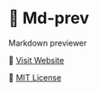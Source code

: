 # :tada: Md-prev

Markdown previewer

:rocket: [Visit Website](https://turkaytunc.github.io/md-prev)

:page_facing_up: [MIT License](https://github.com/turkaytunc/md-prev/blob/main/LICENSE)
